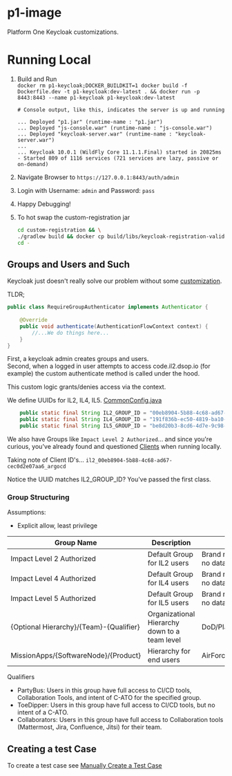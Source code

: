 # p1-image

Platform One Keycloak customizations.

# Running Local

1. Build and Run   
    `docker rm p1-keycloak;DOCKER_BUILDKIT=1 docker build -f Dockerfile.dev -t p1-keycloak:dev-latest . && docker run -p 8443:8443 --name p1-keycloak p1-keycloak:dev-latest`
    ```
    # Console output, like this, indicates the server is up and running

    ... Deployed "p1.jar" (runtime-name : "p1.jar")
    ... Deployed "js-console.war" (runtime-name : "js-console.war")
    ... Deployed "keycloak-server.war" (runtime-name : "keycloak-server.war")
    ...
    ... Keycloak 10.0.1 (WildFly Core 11.1.1.Final) started in 20825ms - Started 809 of 1116 services (721 services are lazy, passive or on-demand)
    ```

2. Navigate Browser to `https://127.0.0.1:8443/auth/admin`
3. Login with Username: `admin` and Password: `pass`
4. Happy Debugging!
5. To hot swap the custom-registration jar
   ```sh
   cd custom-registration && \
   ./gradlew build && docker cp build/libs/keycloak-registration-validation-1.2.jar p1-keycloak:/opt/jboss/keycloak/standalone/deployments/p1.jar && \
   cd -
   ```

## Groups and Users and Such

Keycloak just doesn't really solve our problem without some [customization](custom-registration/src/main/java/dod/p1/keycloak/authentication/RequireGroupAuthenticator.java).

TLDR;
```java
public class RequireGroupAuthenticator implements Authenticator {
    
    @Override
    public void authenticate(AuthenticationFlowContext context) {
        //...We do things here...
    }
}
```

First, a keycloak admin creates groups and users.   
Second, when a logged in user attempts to access code.il2.dsop.io (for example) the custom authenticate method is called under the hood.  

This custom logic grants/denies access via the context.

We define UUIDs for IL2, IL4, IL5. [CommonConfig.java](custom-registration/src/main/java/dod/p1/keycloak/common/CommonConfig.java)
```java
    public static final String IL2_GROUP_ID = "00eb8904-5b88-4c68-ad67-cec0d2e07aa6";
    public static final String IL4_GROUP_ID = "191f836b-ec50-4819-ba10-1afaa5b99600";
    public static final String IL5_GROUP_ID = "be8d20b3-8cd6-4d7e-9c98-5bb918f53c5c";
```

We also have Groups like `Impact Level 2 Authorized`... and since you're curious, you've already found and questioned [Clients](https://127.0.0.1:8443/auth/admin/master/console/#/realms/baby-yoda/clients) when running locally.

Taking note of Client ID's... `il2_00eb8904-5b88-4c68-ad67-cec0d2e07aa6_argocd`

Notice the UUID matches IL2_GROUP_ID? You've passed the first class.

### Group Structuring

Assumptions:
- Explicit allow, least privilege

| Group Name | Description | Example |
| --- | --- | --- |
| Impact Level 2 Authorized | Default Group for IL2 users | Brand new user that can login to Client Software and see no data |
| Impact Level 4 Authorized | Default Group for IL4 users | Brand new user that can login to Client Software and see no data |
| Impact Level 5 Authorized | Default Group for IL5 users | Brand new user that can login to Client Software and see no data |
| {Optional Hierarchy}/{Team}-{Qualifier} | Organizational Hierarchy down to a team level | DoD/PlatformOne/IronBank/VAT-PartyBus |
| MissionApps/{SoftwareNode}/{Product} | Hierarchy for end users | AirForce/AirCombatCommand/67th/OpsSupport/ProductX |

Qualifiers
- PartyBus: Users in this group have full access to CI/CD tools, Collaboration Tools, and intent of C-ATO for the specified group.
- ToeDipper: Users in this group have full access to CI/CD tools, but no intent of a C-ATO.
- Collaborators: Users in this group have full access to Collaboration tools (Mattermost, Jira, Confluence, Jitsi) for their team.

## Creating a test Case

To create a test case see [Manually Create a Test Case](../docs/create-a-test-case.md)




